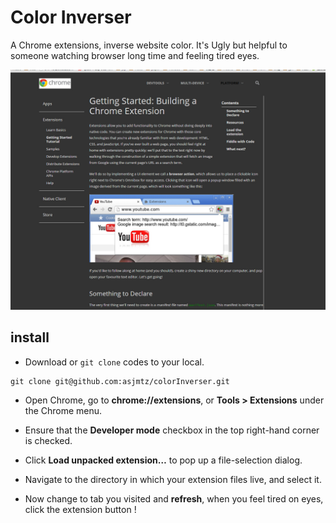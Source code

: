 # Color Inverser

A Chrome extensions, inverse website color. It's Ugly but helpful to someone watching browser long time and feeling tired eyes.

![ScreenShot](img/screen.jpg)


## install 

- Download or ` git clone ` codes to your local.

```
git clone git@github.com:asjmtz/colorInverser.git
```

- Open Chrome, go to **chrome://extensions**, or **Tools > Extensions** under the Chrome menu. 

- Ensure that the **Developer mode** checkbox in the top right-hand corner is checked. 

- Click **Load unpacked extension…** to pop up a file-selection dialog.

- Navigate to the directory in which your extension files live, and select it.

- Now change to tab you visited and **refresh**, when you feel tired on eyes, click the extension button !  
